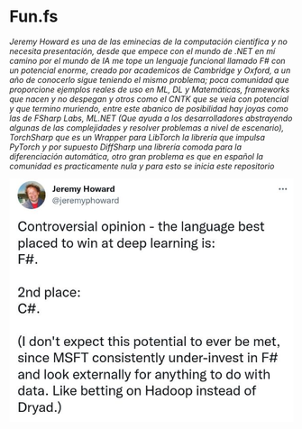 # Fun.fs

_Jeremy Howard es una de las eminecias de la computación cientifica y no necesita presentación, desde que empece con el mundo de .NET en mí camino por el mundo de IA me tope un lenguaje funcional llamado F# con un potencial enorme, creado por academicos de Cambridge y Oxford, a un año de conocerlo sigue teniendo el mismo problema; poca comunidad que proporcione ejemplos reales de uso en ML, DL y Matemáticas, frameworks que nacen y no despegan y otros como el CNTK que se veía con potencial y que termino muriendo, entre este abanico de posibilidad hay joyas como las de FSharp Labs, ML.NET (Que ayuda a los desarrolladores abstrayendo algunas de las complejidades y resolver problemas a nivel de escenario), TorchSharp que es un Wrapper para LibTorch la librería que impulsa PyTorch y por supuesto DiffSharp una librería comoda para la diferenciación automática, otro gran problema es que en español la comunidad es practicamente nula y para esto se inicia este repositorio_

<img src=/Sources/Cerebrito.jpeg alt="#"/>



##